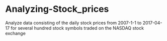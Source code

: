 # Analyzing-Stock_prices
Analyze data consisting of the daily stock prices from 2007-1-1 to 2017-04-17 for several hundred stock symbols traded on the NASDAQ stock exchange
